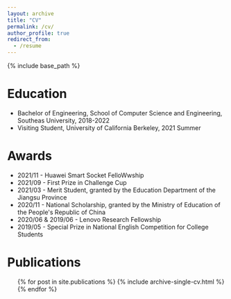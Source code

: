 ```yaml
---
layout: archive
title: "CV"
permalink: /cv/
author_profile: true
redirect_from:
  - /resume
---
```


{% include base_path %}

Education
======
* Bachelor of Engineering, School of Computer Science and Engineering, Southeas University, 2018-2022
* Visiting Student, University of California Berkeley, 2021 Summer

<!-- Work experience
======
* Since 2020: Research Assistant
  * Southeast University
  * Working on Information Retrieval, Deep learning for graphs
  * Supervisor: Dr. Beilun Wang -->

Awards
===
* 2021/11 - Huawei Smart Socket FelloWwship
* 2021/09 - First Prize in Challenge Cup
* 2021/03 - Merit Student, granted by the Education Department of the Jiangsu Province
* 2020/11 - National Scholarship, granted by the Ministry of Education of the People's Republic of China
* 2020/06 & 2019/06 - Lenovo Research Fellowship
* 2019/05 - Special Prize in National English Competition for College Students

Publications
======
  <ul>{% for post in site.publications %}
    {% include archive-single-cv.html %}
  {% endfor %}</ul>
  
